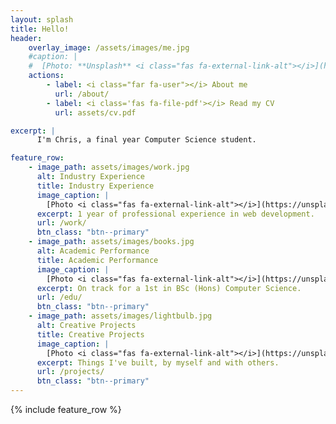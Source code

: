 ```yaml
---
layout: splash
title: Hello!
header:
    overlay_image: /assets/images/me.jpg
    #caption: |
    #  [Photo: **Unsplash** <i class="fas fa-external-link-alt"></i>](https://unsplash.com/photos/zAjdgNXsMeg)
    actions:
        - label: <i class="far fa-user"></i> About me 
          url: /about/
        - label: <i class='fas fa-file-pdf'></i> Read my CV
          url: assets/cv.pdf

excerpt: |
      I'm Chris, a final year Computer Science student.

feature_row:
    - image_path: assets/images/work.jpg
      alt: Industry Experience
      title: Industry Experience
      image_caption: |
        [Photo <i class="fas fa-external-link-alt"></i>](https://unsplash.com/photos/cckf4TsHAuw)
      excerpt: 1 year of professional experience in web development.
      url: /work/
      btn_class: "btn--primary"
    - image_path: assets/images/books.jpg
      alt: Academic Performance
      title: Academic Performance
      image_caption: |
        [Photo <i class="fas fa-external-link-alt"></i>](https://unsplash.com/photos/NIJuEQw0RKg)
      excerpt: On track for a 1st in BSc (Hons) Computer Science.
      url: /edu/
      btn_class: "btn--primary"
    - image_path: assets/images/lightbulb.jpg
      alt: Creative Projects
      title: Creative Projects
      image_caption: |
        [Photo <i class="fas fa-external-link-alt"></i>](https://unsplash.com/photos/fmTde1Fe23A)
      excerpt: Things I've built, by myself and with others.
      url: /projects/
      btn_class: "btn--primary"
---
```


{% include feature_row %}